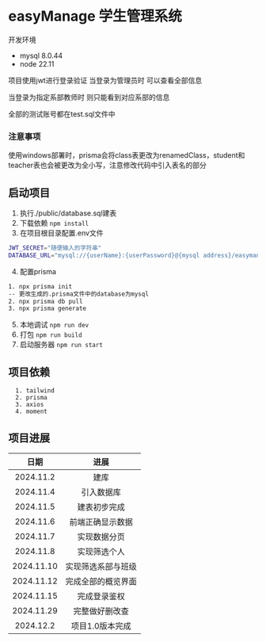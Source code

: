 # easyManage 学生管理系统

开发环境
<ul>
  <li>mysql 8.0.44</li>
  <li>node 22.11</li>
</ul>

项目使用jwt进行登录验证 当登录为管理员时 可以查看全部信息

当登录为指定系部教师时 则只能看到对应系部的信息

全部的测试账号都在test.sql文件中

### 注意事项
使用windows部署时，prisma会将class表更改为renamedClass，student和teacher表也会被更改为全小写，注意修改代码中引入表名的部分

## 启动项目
1. 执行./public/database.sql建表
2. 下载依赖
   ```npm install```
3. 在项目根目录配置.env文件
```bash
JWT_SECRET="随便输入的字符串"
DATABASE_URL="mysql://{userName}:{userPassword}@{mysql address}/easymanage"
```
4. 配置prisma
```bash
1. npx prisma init
-- 更改生成的.prisma文件中的database为mysql
2. npx prisma db pull
3. npx prisma generate
```
5. 本地调试
   ```npm run dev```
6. 打包
   ```npm run build```
7. 启动服务器
   ```npm run start```

## 项目依赖

```
  1. tailwind
  2. prisma
  3. axios
  4. moment
```

## 项目进展

|     日期     |    进展     |
|:----------:|:---------:|
| 2024.11.2  |    建库     |
| 2024.11.4  |   引入数据库   |
| 2024.11.5  |  建表初步完成   |
| 2024.11.6  | 前端正确显示数据  |
| 2024.11.7  |  实现数据分页   |
| 2024.11.8  |  实现筛选个人   |
| 2024.11.10 | 实现筛选系部与班级 |
| 2024.11.12 | 完成全部的概览界面 |
| 2024.11.15 |  完成登录鉴权   |
| 2024.11.29 |  完整做好删改查   |
| 2024.12.2 |  项目1.0版本完成   |
